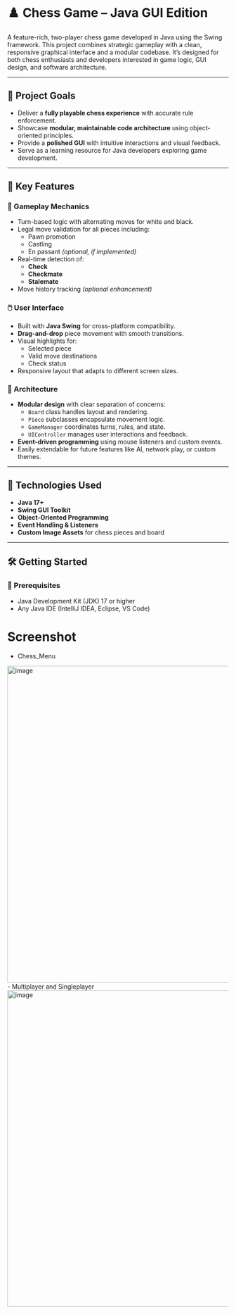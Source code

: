 # ♟️ Chess Game – Java GUI Edition

A feature-rich, two-player chess game developed in Java using the Swing framework. This project combines strategic gameplay with a clean, responsive graphical interface and a modular codebase. It’s designed for both chess enthusiasts and developers interested in game logic, GUI design, and software architecture.

---

## 🎯 Project Goals

- Deliver a **fully playable chess experience** with accurate rule enforcement.
- Showcase **modular, maintainable code architecture** using object-oriented principles.
- Provide a **polished GUI** with intuitive interactions and visual feedback.
- Serve as a learning resource for Java developers exploring game development.

---

## 🚀 Key Features

### 🧩 Gameplay Mechanics
- Turn-based logic with alternating moves for white and black.
- Legal move validation for all pieces including:
  - Pawn promotion
  - Castling
  - En passant *(optional, if implemented)*
- Real-time detection of:
  - **Check**
  - **Checkmate**
  - **Stalemate**
- Move history tracking *(optional enhancement)*

### 🖱️ User Interface
- Built with **Java Swing** for cross-platform compatibility.
- **Drag-and-drop** piece movement with smooth transitions.
- Visual highlights for:
  - Selected piece
  - Valid move destinations
  - Check status
- Responsive layout that adapts to different screen sizes.

### 🧱 Architecture
- **Modular design** with clear separation of concerns:
  - `Board` class handles layout and rendering.
  - `Piece` subclasses encapsulate movement logic.
  - `GameManager` coordinates turns, rules, and state.
  - `UIController` manages user interactions and feedback.
- **Event-driven programming** using mouse listeners and custom events.
- Easily extendable for future features like AI, network play, or custom themes.

---

## 🧠 Technologies Used

- **Java 17+**
- **Swing GUI Toolkit**
- **Object-Oriented Programming**
- **Event Handling & Listeners**
- **Custom Image Assets** for chess pieces and board

---


## 🛠️ Getting Started

### 🔧 Prerequisites
- Java Development Kit (JDK) 17 or higher
- Any Java IDE (IntelliJ IDEA, Eclipse, VS Code)

# Screenshot
- Chess_Menu
<img width="1365" height="720" alt="image" src="https://github.com/user-attachments/assets/449da02b-1cfc-4394-aaf3-624deac93926" />
- Multiplayer and Singleplayer
  <img width="717" height="719" alt="image" src="https://github.com/user-attachments/assets/2c76e8c9-c32f-42ec-8532-cc24bfba0e27" />



